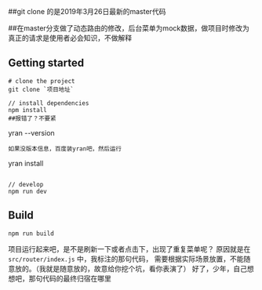##git clone 的是2019年3月26日最新的master代码



##在master分支做了动态路由的修改，后台菜单为mock数据，做项目时修改为真正的请求是使用者必会知识，不做解释


## Getting started
```bush
# clone the project
git clone `项目地址`

// install dependencies
npm install
##报错了？不要紧
```
yran --version
```
如果没版本信息，百度装yran吧，然后运行
```
yran install
```

// develop
npm run dev
```

## Build
```bush
npm run build
```

项目运行起来吧，是不是刷新一下或者点击下，出现了重复菜单呢？
原因就是在`src/router/index.js` 中，我标注的那句代码，
需要根据实际场景放置，不能随意放的。（我就是随意放的，故意给你挖个坑，看你表演了）
好了，少年，自己想想吧，那句代码的最终归宿在哪里
